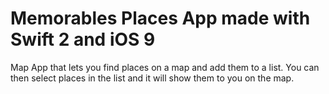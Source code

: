 # Memorables Places App made with Swift 2 and iOS 9

Map App that lets you find places on a map and add them to a list. 
You can then select places in the list and it will show them to you on the map.
